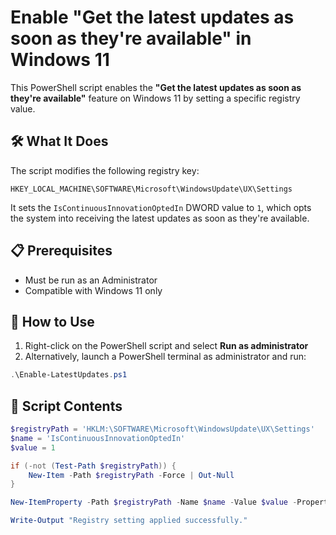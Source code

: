 # Enable "Get the latest updates as soon as they're available" in Windows 11

This PowerShell script enables the **"Get the latest updates as soon as they're available"** feature on Windows 11 by setting a specific registry value.

## 🛠️ What It Does

The script modifies the following registry key:

```
HKEY_LOCAL_MACHINE\SOFTWARE\Microsoft\WindowsUpdate\UX\Settings
```

It sets the `IsContinuousInnovationOptedIn` DWORD value to `1`, which opts the system into receiving the latest updates as soon as they're available.


## 📋 Prerequisites

- Must be run as an Administrator
- Compatible with Windows 11 only

## 🚀 How to Use

1. Right-click on the PowerShell script and select **Run as administrator**
2. Alternatively, launch a PowerShell terminal as administrator and run:

```powershell
.\Enable-LatestUpdates.ps1
```

## 📝 Script Contents

```powershell
$registryPath = 'HKLM:\SOFTWARE\Microsoft\WindowsUpdate\UX\Settings'
$name = 'IsContinuousInnovationOptedIn'
$value = 1

if (-not (Test-Path $registryPath)) {
    New-Item -Path $registryPath -Force | Out-Null
}

New-ItemProperty -Path $registryPath -Name $name -Value $value -PropertyType DWORD -Force | Out-Null

Write-Output "Registry setting applied successfully."
```

